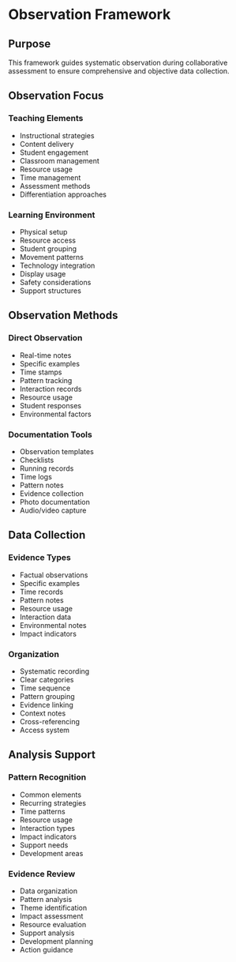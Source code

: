 # Observation Framework

## Purpose
This framework guides systematic observation during collaborative assessment to ensure comprehensive and objective data collection.

## Observation Focus

### Teaching Elements
- Instructional strategies
- Content delivery
- Student engagement
- Classroom management
- Resource usage
- Time management
- Assessment methods
- Differentiation approaches

### Learning Environment
- Physical setup
- Resource access
- Student grouping
- Movement patterns
- Technology integration
- Display usage
- Safety considerations
- Support structures

## Observation Methods

### Direct Observation
- Real-time notes
- Specific examples
- Time stamps
- Pattern tracking
- Interaction records
- Resource usage
- Student responses
- Environmental factors

### Documentation Tools
- Observation templates
- Checklists
- Running records
- Time logs
- Pattern notes
- Evidence collection
- Photo documentation
- Audio/video capture

## Data Collection

### Evidence Types
- Factual observations
- Specific examples
- Time records
- Pattern notes
- Resource usage
- Interaction data
- Environmental notes
- Impact indicators

### Organization
- Systematic recording
- Clear categories
- Time sequence
- Pattern grouping
- Evidence linking
- Context notes
- Cross-referencing
- Access system

## Analysis Support

### Pattern Recognition
- Common elements
- Recurring strategies
- Time patterns
- Resource usage
- Interaction types
- Impact indicators
- Support needs
- Development areas

### Evidence Review
- Data organization
- Pattern analysis
- Theme identification
- Impact assessment
- Resource evaluation
- Support analysis
- Development planning
- Action guidance

